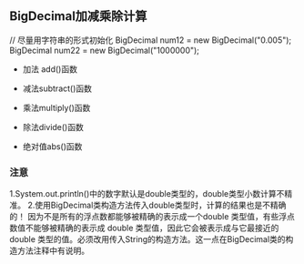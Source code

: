 

## BigDecimal加减乘除计算

 // 尽量用字符串的形式初始化
BigDecimal num12 = new BigDecimal("0.005");
BigDecimal num22 = new BigDecimal("1000000");
* 加法 add()函数
     
* 减法subtract()函数
* 乘法multiply()函数    
* 除法divide()函数    
* 绝对值abs()函数
### 注意
1.System.out.println()中的数字默认是double类型的，double类型小数计算不精准。
2.使用BigDecimal类构造方法传入double类型时，计算的结果也是不精确的！
因为不是所有的浮点数都能够被精确的表示成一个double 类型值，有些浮点数值不能够被精确的表示成 double 类型值，因此它会被表示成与它最接近的 double 类型的值。必须改用传入String的构造方法。这一点在BigDecimal类的构造方法注释中有说明。
